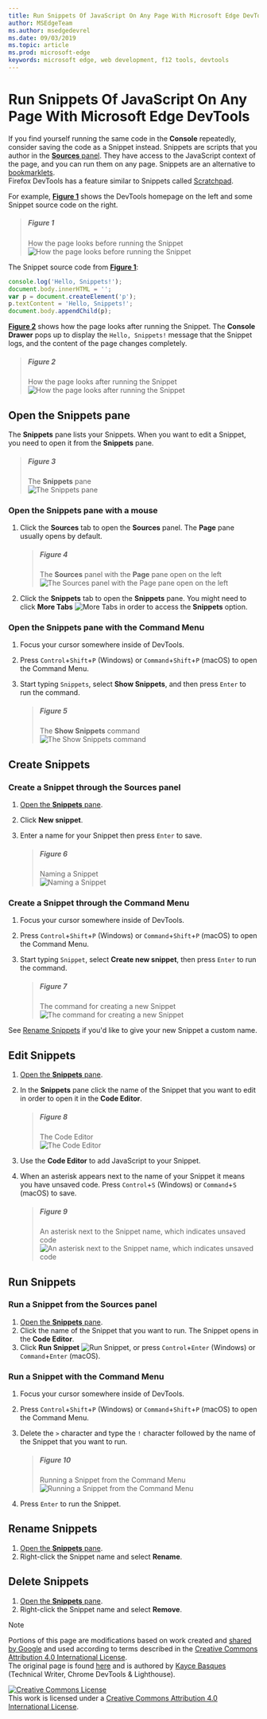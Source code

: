 ```yaml
---
title: Run Snippets Of JavaScript On Any Page With Microsoft Edge DevTools
author: MSEdgeTeam
ms.author: msedgedevrel
ms.date: 09/03/2019
ms.topic: article
ms.prod: microsoft-edge
keywords: microsoft edge, web development, f12 tools, devtools
---
```

<!-- Copyright 07/10/2019 Kayce Basques 

   Licensed under the Apache License, Version 2.0 (the "License");
   you may not use this file except in compliance with the License.
   You may obtain a copy of the License at

       http://www.apache.org/licenses/LICENSE-2.0

   Unless required by applicable law or agreed to in writing, software
   distributed under the License is distributed on an "AS IS" BASIS,
   WITHOUT WARRANTIES OR CONDITIONS OF ANY KIND, either express or implied.
   See the License for the specific language governing permissions and
   limitations under the License.  -->  





# Run Snippets Of JavaScript On Any Page With Microsoft Edge DevTools   



If you find yourself running the same code in the **Console** repeatedly, consider saving the code as a Snippet instead.  Snippets are scripts that you author in the [**Sources** panel][SourcesPanel].  They have access to the JavaScript context of the page, and you can run them on any page.  Snippets are an alternative to [bookmarklets][WikiBookmarklet].  
Firefox DevTools has a feature similar to Snippets called [Scratchpad][MDNScratchpad].  

<!--Todo: Add link to console when section is available -->  

For example, [**Figure 1**](#figure-1) shows the DevTools homepage on the left and some Snippet source code on the right.  

> ##### Figure 1  
> How the page looks before running the Snippet  
> ![How the page looks before running the Snippet][ImageSnippetBefore]  

The Snippet source code from [**Figure 1**](#figure-1):  

```javascript
console.log('Hello, Snippets!');
document.body.innerHTML = '';
var p = document.createElement('p');
p.textContent = 'Hello, Snippets!';
document.body.appendChild(p);
```  

[**Figure 2**](#figure-2) shows how the page looks after running the Snippet.  The **Console Drawer** pops up to display the `Hello, Snippets!` message that the Snippet logs, and the content of the page changes completely.  

> ##### Figure 2  
> How the page looks after running the Snippet  
> ![How the page looks after running the Snippet][ImageSnippetAfter]  

## Open the Snippets pane   

The **Snippets** pane lists your Snippets.  When you want to edit a Snippet, you need to open it from the **Snippets** pane.  

> ##### Figure 3  
> The **Snippets** pane  
> ![The Snippets pane][ImageSnippetsPane]  

### Open the Snippets pane with a mouse   

1.  Click the **Sources** tab to open the **Sources** panel.  The **Page** pane usually opens by default.  

    > ##### Figure 4  
    > The **Sources** panel with the **Page** pane open on the left  
    > ![The Sources panel with the Page pane open on the left][ImageEmptySources]  

1.  Click the **Snippets** tab to open the **Snippets** pane.  You might need to click **More Tabs** ![More Tabs][ImageMoreTabsIcon] in order to access the **Snippets** option.  

### Open the Snippets pane with the Command Menu   

1.  Focus your cursor somewhere inside of DevTools.  
1.  Press `Control`+`Shift`+`P` \(Windows\) or `Command`+`Shift`+`P` \(macOS\) to open the Command Menu.  
1.  Start typing `Snippets`, select **Show Snippets**, and then press `Enter` to run the command.  

    > ##### Figure 5  
    > The **Show Snippets** command  
    > ![The Show Snippets command][ImageShowSnippets]  

## Create Snippets   

### Create a Snippet through the Sources panel   

1.  [Open the **Snippets** pane](#open-the-snippets-pane).  
1.  Click **New snippet**.  
1.  Enter a name for your Snippet then press `Enter` to save.  

    > ##### Figure 6  
    > Naming a Snippet  
    > ![Naming a Snippet][ImageSnippetName]  

### Create a Snippet through the Command Menu   

1.  Focus your cursor somewhere inside of DevTools.  
1.  Press `Control`+`Shift`+`P` \(Windows\) or `Command`+`Shift`+`P` \(macOS\) to open the Command Menu.  
1.  Start typing `Snippet`, select **Create new snippet**, then press `Enter` to run the command.  

    > ##### Figure 7  
    > The command for creating a new Snippet  
    > ![The command for creating a new Snippet][ImageCreateSnippetCommand]  

See [Rename Snippets](#rename-snippets) if you'd like to give your new Snippet a custom name.  

## Edit Snippets   

1.  [Open the **Snippets** pane](#open-the-snippets-pane).  
1.  In the **Snippets** pane click the name of the Snippet that you want to edit in order to open it in the **Code Editor**.  

    > ##### Figure 8  
    > The Code Editor  
    > ![The Code Editor][ImageSnippetEditor]  

1.  Use the **Code Editor** to add JavaScript to your Snippet.  
1.  When an asterisk appears next to the name of your Snippet it means you have unsaved code. Press `Control`+`S` \(Windows\) or `Command`+`S` \(macOS\) to save.  

    > ##### Figure 9  
    > An asterisk next to the Snippet name, which indicates unsaved code  
    > ![An asterisk next to the Snippet name, which indicates unsaved code][ImageUnsavedSnippet]  

## Run Snippets   

### Run a Snippet from the Sources panel   

1.  [Open the **Snippets** pane](#open-the-snippets-pane).  
1.  Click the name of the Snippet that you want to run.  The Snippet opens in the **Code Editor**.  
1.  Click **Run Snippet** ![Run Snippet][ImageRunSnippetIcon], or press `Control`+`Enter` \(Windows\) or `Command`+`Enter` \(macOS\).  

### Run a Snippet with the Command Menu   

1.  Focus your cursor somewhere inside of DevTools.  
1.  Press `Control`+`Shift`+`P` \(Windows\) or `Command`+`Shift`+`P` \(macOS\) to open the Command Menu.  
1.  Delete the `>` character and type the `!` character followed by the name of the Snippet that you want to run.  

    > ##### Figure 10  
    > Running a Snippet from the Command Menu  
    > ![Running a Snippet from the Command Menu][ImageRunSnippetCommand]  

1.  Press `Enter` to run the Snippet.  

## Rename Snippets   

1.  [Open the **Snippets** pane](#open-the-snippets-pane).  
1.  Right-click the Snippet name and select **Rename**.  

## Delete Snippets   

1.  [Open the **Snippets** pane](#open-the-snippets-pane).  
1.  Right-click the Snippet name and select **Remove**.  

 



<!-- image links -->  

[ImageCreateSnippetCommand]: images/create-snippet-command.msft.png "Figure 7: The command for creating a new Snippet"  
[ImageEmptySources]: images/empty-sources.msft.png "Figure 4: The Sources panel with the Page pane open on the left"  
[ImageMoreTabsIcon]: ../images/shared/more-tabs.msft.png  
[ImageRunSnippetCommand]: images/run-snippet-command.msft.png "Figure 10: Running a Snippet from the Command Menu"  
[ImageRunSnippetIcon]: ../images/run-snippet.msft.png  
[ImageShowSnippets]: images/show-snippets.msft.png "Figure 5: The Show Snippets command"  
[ImageSnippetAfter]: images/snippet-example-after.msft.png "Figure 2: How the page looks after running the Snippet"  
[ImageSnippetBefore]: images/snippet-example-before.msft.png "Figure 1: How the page looks before running the Snippet"  
[ImageSnippetEditor]: images/snippet-editor.msft.png "Figure 8: The Code Editor"  
[ImageSnippetName]: images/snippet-name.msft.png "Figure 6: Naming a Snippet"  
[ImageSnippetsPane]: images/snippets-pane.msft.png "Figure 3: The Snippets pane"  
[ImageUnsavedSnippet]: images/unsaved-snippet.msft.png "Figure 9: An asterisk next to the Snippet name, which indicates unsaved code"  

<!-- links -->  

[MDNScratchpad]: https://developer.mozilla.org/docs/Tools/Scratchpad "Scratchpad | MDN"  
[SourcesPanel]: ../sources "Sources Panel Overview"  
[WikiBookmarklet]: https://en.wikipedia.org/wiki/Bookmarklet "Bookmarklet - Wikipedia"  

> [!NOTE]
> Portions of this page are modifications based on work created and [shared by Google][GoogleSitePolicies] and used according to terms described in the [Creative Commons Attribution 4.0 International License][CCA4IL].  
> The original page is found [here](https://developers.google.com/web/tools/chrome-devtools/javascript/snippets) and is authored by [Kayce Basques][KayceBasques] \(Technical Writer, Chrome DevTools & Lighthouse\).  

[![Creative Commons License][CCby4Image]][CCA4IL]  
This work is licensed under a [Creative Commons Attribution 4.0 International License][CCA4IL].  

[CCA4IL]: http://creativecommons.org/licenses/by/4.0  
[CCby4Image]: https://i.creativecommons.org/l/by/4.0/88x31.png  
[GoogleSitePolicies]: https://developers.google.com/terms/site-policies  
[KayceBasques]: https://developers.google.com/web/resources/contributors/kaycebasques  
